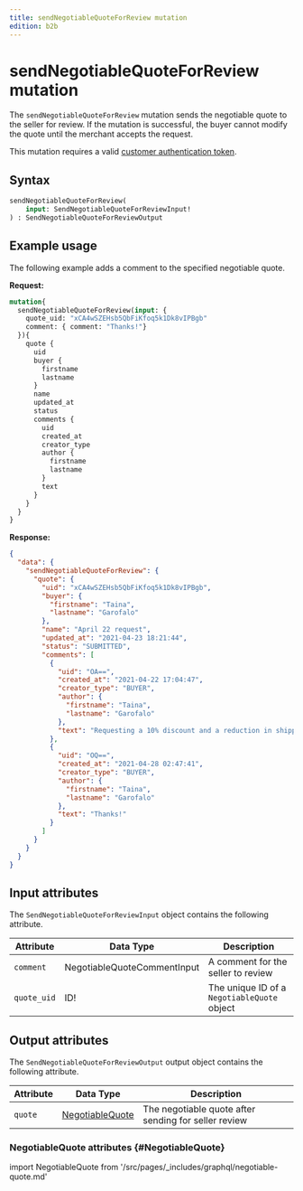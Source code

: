 ```yaml
---
title: sendNegotiableQuoteForReview mutation
edition: b2b
---
```


# sendNegotiableQuoteForReview mutation

The `sendNegotiableQuoteForReview` mutation sends the negotiable quote to the seller for review. If the mutation is successful, the buyer cannot modify the quote until the merchant accepts the request.

This mutation requires a valid [customer authentication token]({{page.baseurl}}/graphql/mutations/generate-customer-token.html).

## Syntax

```graphql
sendNegotiableQuoteForReview(
    input: SendNegotiableQuoteForReviewInput!
) : SendNegotiableQuoteForReviewOutput
```

## Example usage

The following example adds a comment to the specified negotiable quote.

**Request:**

```graphql
mutation{
  sendNegotiableQuoteForReview(input: {
    quote_uid: "xCA4wSZEHsb5QbFiKfoq5k1Dk8vIPBgb"
    comment: { comment: "Thanks!"}
  }){
    quote {
      uid
      buyer {
        firstname
        lastname
      }
      name
      updated_at
      status
      comments {
        uid
        created_at
        creator_type
        author {
          firstname
          lastname
        }
        text
      }
    }
  }
}
```

**Response:**

```json
{
  "data": {
    "sendNegotiableQuoteForReview": {
      "quote": {
        "uid": "xCA4wSZEHsb5QbFiKfoq5k1Dk8vIPBgb",
        "buyer": {
          "firstname": "Taina",
          "lastname": "Garofalo"
        },
        "name": "April 22 request",
        "updated_at": "2021-04-23 18:21:44",
        "status": "SUBMITTED",
        "comments": [
          {
            "uid": "OA==",
            "created_at": "2021-04-22 17:04:47",
            "creator_type": "BUYER",
            "author": {
              "firstname": "Taina",
              "lastname": "Garofalo"
            },
            "text": "Requesting a 10% discount and a reduction in shipping costs."
          },
          {
            "uid": "OQ==",
            "created_at": "2021-04-28 02:47:41",
            "creator_type": "BUYER",
            "author": {
              "firstname": "Taina",
              "lastname": "Garofalo"
            },
            "text": "Thanks!"
          }
        ]
      }
    }
  }
}
```

## Input attributes

The `SendNegotiableQuoteForReviewInput` object contains the following attribute.

Attribute | Data Type | Description
--- | --- | ---
`comment` | NegotiableQuoteCommentInput | A comment for the seller to review
`quote_uid` | ID! | The unique ID of a `NegotiableQuote` object

## Output attributes

The `SendNegotiableQuoteForReviewOutput` output object contains the following attribute.

Attribute | Data Type | Description
--- | --- | ---
`quote` | [NegotiableQuote](#NegotiableQuote) | The negotiable quote after sending for seller review

### NegotiableQuote attributes {#NegotiableQuote}

import NegotiableQuote from '/src/pages/_includes/graphql/negotiable-quote.md'

<NegotiableQuote />

